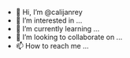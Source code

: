 - 👋 Hi, I’m @calijanrey
- 👀 I’m interested in ...
- 🌱 I’m currently learning ...
- 💞️ I’m looking to collaborate on ...
- 📫 How to reach me ...

<!---
calijanrey/calijanrey is a ✨ special ✨ repository because its `README.md` (this file) appears on your GitHub profile.
You can click the Preview link to take a look at your changes.
--->
